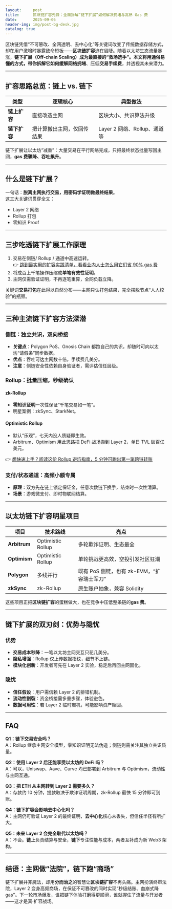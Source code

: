 ```yaml
---
layout:     post
title:      区块链扩容先锋：全面拆解“链下扩展”如何解决拥堵与高昂 Gas 费
date:       2025-09-05
header-img: img/post-bg-desk.jpg
catalog: true
---
```


区块链凭借“不可篡改、全网透明、去中心化”等关键词改变了传统数据存储方式，却在用户激增时暴露致命短板——**区块链扩容**迫在眉睫。随着以太坊生态流量暴涨，**链下扩展（Off-chain Scaling）**成为最直接的“救场选手”。本文将用通俗易懂的方式，带你拆解它如何缓解**网络拥堵**、压低**交易手续费**，并透视其未来潜力。

---

## 扩容思路总览：链上 vs. 链下

| 类型        | 逻辑核心                     | 典型做法                  |
|-------------|------------------------------|---------------------------|
| **链上扩容** | 直接改造主网                 | 区块大小、共识算法升级    |
| **链下扩容** | 把计算搬出主网，仅回传结果   | Layer 2 网络、Rollup、通道等 |

链下扩展让以太坊“减重”：大量交易在平行网络完成，只把最终状态批量写回主网，**gas 费骤降、吞吐飙升**。

---

## 什么是链下扩展？

一句话：**脱离主网执行交易，用密码学证明做最终结果**。  
这三大关键词贯穿全文：

- Layer 2 网络  
- Rollup 打包  
- 零知识 Proof  

---

## 三步吃透链下扩展工作原理

1. 交易在侧链/ Rollup / 通道中高速运转。  
👉 [跳到最实用的扩容实践清单，看看业内人士怎么用它们省 90% gas 费](https://okxdog.com/)  
2. 将成百上千笔操作压缩成**单笔有效性证明**。  
3. 主网仅需验证证明，不再逐笔重算，全网负载立降。

关键词**交易打包**在此得以自然分布——主网只认打包结果，完全摆脱节点“人人校验”的瓶颈。

---

## 三种主流链下扩容方法深潜

### 侧链：独立共识，双向桥接
- **关键点**：Polygon PoS、Gnosis Chain 都跑自己的共识，却随时可向以太坊“请假条”同步数据。  
- **优点**：吞吐可达主网数十倍，手续费几美分。  
- **注意**：侧链安全性依赖自身验证者，需评估信任层级。

### Rollup：批量压缩，秒级确认
#### zk-Rollup
- **零知识证明**一次性保证“千笔交易如一笔”。  
- 明星案例：zkSync、StarkNet。  

#### Optimistic Rollup
- 默认“乐观”，七天内没人质疑即生效。  
- Arbitrum、Optimism 用此思路把 DeFi 战场搬到 Layer 2，单日 TVL 破百亿美元。  

👉 [想快速上手？阅读这份 Rollup 避坑指南，5 分钟可跑出第一笔跨链转账](https://okxdog.com/)

### 支付/状态通道：高频小额专属
- **原理**：双方先在链上锁定保证金，任意次数链下换手，结束时一次性清算。  
- **场景**：游戏微支付、即时物联网结算。  

---

## 以太坊链下扩容明星项目

| 项目       | 技术路线          | 亮点                                         |
|------------|-------------------|----------------------------------------------|
| **Arbitrum** | Optimistic Rollup | 多轮欺诈证明、生态最全                       |
| **Optimism** | Optimistic Rollup | 单轮挑战更高效，空投引发社区狂潮              |
| **Polygon** | 多线并行          | 既有 PoS 侧链，也有 zk-EVM，“扩容瑞士军刀”    |
| **zkSync**  | zk-Rollup         | 原生账户抽象，兼容 Solidity                  |

这些项目正把**区块链扩容**的蛋糕做大，也在竞争中压低整条链的**gas 费**。

---

## 链下扩展的双刃剑：优势与隐忧

### 优势
- **交易成本秒降**：一笔以太坊主网交互只花几美分。  
- **隐私增强**：Rollup 仅上传数据指纹，细节不上链。  
- **模块化创新**：开发者可先在 Layer 2 实验，稳定后再回主网固化。

### 隐忧
- **信任假设**：用户需信赖 Layer 2 的排错机制。  
- **流动性割裂**：资金桥接需多重步骤，体验逊色。  
- **数据可用性**：若 Layer 2 临时宕机，可能影响资产赎回。

---

## FAQ

**Q1：链下交易安全吗？**  
A：Rollup 继承主网安全模型，零知识证明无法伪造；侧链则需关注其独立共识质量。

**Q2：使用 Layer 2 后还能享受以太坊的 DeFi 吗？**  
A：可以，Uniswap、Aave、Curve 均已部署到 Arbitrum 与 Optimism，流动性与主网互通。

**Q3：把 ETH 从主网转到 Layer 2 需要多久？**  
A：存款约 10 分钟，提款取决于欺诈证明周期，zk-Rollup 最快 15 分钟即可到账。

**Q4：链下扩容会影响去中心化吗？**  
A：主网仍可验证 Layer 2 的最终证明，**去中心化**核心未丢失，但信任半径有所扩大。

**Q5：未来 Layer 2 会完全取代以太坊吗？**  
A：不会。**链上**负责结算与安全，**链下**专注性能与成本，两者互补成为新 Web3 架构。

---

## 结语：主网做“法院”，链下跑“商场”

链下扩展并非魔法，却用**分而治之**的智慧让**区块链扩容**不再头痛。主网扮演终审法院，Layer 2 变身高频商场，在保证不可篡改的同时实现“秒级结账、血崩式降 gas”。下一轮市场爆发，谁把链下体验打磨得更顺滑，谁就握住了流量与开发者——这才是真·扩容战场。